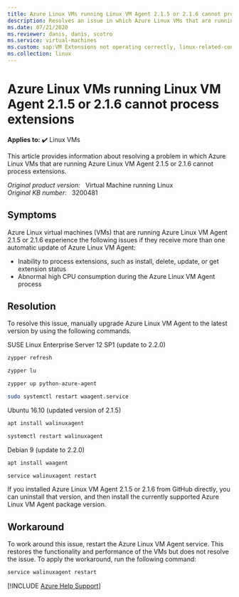 ```yaml
---
title: Azure Linux VMs running Linux VM Agent 2.1.5 or 2.1.6 cannot process extensions
description: Resolves an issue in which Azure Linux VMs that are running Azure Linux VM Agent 2.1.5 or 2.1.6 cannot process extensions.
ms.date: 07/21/2020
ms.reviewer: danis, danis, scotro
ms.service: virtual-machines
ms.custom: sap:VM Extensions not operating correctly, linux-related-content
ms.collection: linux
---
```

# Azure Linux VMs running Linux VM Agent 2.1.5 or 2.1.6 cannot process extensions

**Applies to:** :heavy_check_mark: Linux VMs

This article provides information about resolving a problem in which Azure Linux VMs that are running Azure Linux VM Agent 2.1.5 or 2.1.6 cannot process extensions.

_Original product version:_ &nbsp; Virtual Machine running Linux  
_Original KB number:_ &nbsp; 3200481

## Symptoms

Azure Linux virtual machines (VMs) that are running Azure Linux VM Agent 2.1.5 or 2.1.6 experience the following issues if they receive more than one automatic update of Azure Linux VM Agent:

- Inability to process extensions, such as install, delete, update, or get extension status
- Abnormal high CPU consumption during the Azure Linux VM Agent process

## Resolution

To resolve this issue, manually upgrade Azure Linux VM Agent to the latest version by using the following commands.

SUSE Linux Enterprise Server 12 SP1 (update to 2.2.0)

```bash
zypper refresh
```

```bash
zypper lu
```

```bash
zypper up python-azure-agent
```

```bash
sudo systemctl restart waagent.service
```  

Ubuntu 16.10 (updated version of 2.1.5)

```bash
apt install walinuxagent
```

```bash
systemctl restart walinuxagent
```  

Debian 9 (update to 2.2.0)

```bash
apt install waagent
```

```bash
service walinuxagent restart
```  

If you installed Azure Linux VM Agent 2.1.5 or 2.1.6 from GitHub directly, you can uninstall that version, and then install the currently supported Azure Linux VM Agent package version.

## Workaround

To work around this issue, restart the Azure Linux VM Agent service. This restores the functionality and performance of the VMs but does not resolve the issue. To apply the workaround, run the following command:

```bash
service walinuxagent restart
```

[!INCLUDE [Azure Help Support](../../../includes/azure-help-support.md)]
